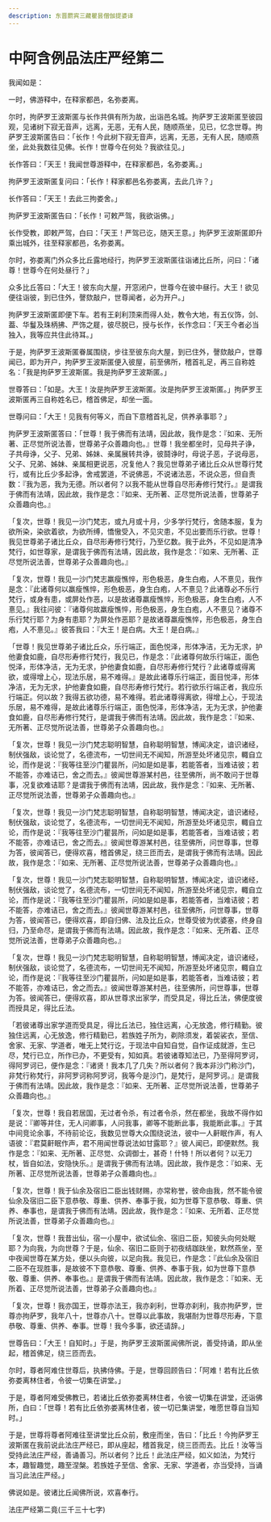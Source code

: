 ```yaml
---
description: 东晋罽宾三藏瞿昙僧伽提婆译
---
```


# 中阿含例品法庄严经第二

我闻如是：

一时，佛游释中，在释家都邑，名弥娄离。

尔时，拘萨罗王波斯匿与长作共俱有所为故，出诣邑名城。拘萨罗王波斯匿至彼园观，见诸树下寂无音声，远离，无恶，无有人民，随顺燕坐，见已，忆念世尊。拘萨罗王波斯匿告曰：「长作！今此树下寂无音声，远离，无恶，无有人民，随顺燕坐，此处我数往见佛。长作！世尊今在何处？我欲往见。」

长作答曰：「天王！我闻世尊游释中，在释家都邑，名弥娄离。」

拘萨罗王波斯匿复问曰：「长作！释家都邑名弥娄离，去此几许？」

长作答曰：「天王！去此三拘娄舍。」

拘萨罗王波斯匿告曰：「长作！可敕严驾，我欲诣佛。」

长作受教，即敕严驾，白曰：「天王！严驾已讫，随天王意。」拘萨罗王波斯匿即升乘出城外，往至释家都邑，名弥娄离。

尔时，弥娄离门外众多比丘露地经行，拘萨罗王波斯匿往诣诸比丘所，问曰：「诸尊！世尊今在何处昼行？」

众多比丘答曰：「大王！彼东向大屋，开窓闭户，世尊今在彼中昼行。大王！欲见便往诣彼，到已住外，謦欬敲户，世尊闻者，必为开户。」

拘萨罗王波斯匿即便下车。若有王刹利顶来而得人处，教令大地，有五仪饰，剑、葢、华鬘及珠柄拂、严饰之屣，彼尽脱已，授与长作，长作念曰：「天王今者必当独入，我等应共住此待耳。」

于是，拘萨罗王波斯匿眷属围绕，步往至彼东向大屋，到已住外，謦欬敲户，世尊闻已，即为开户，拘萨罗王波斯匿便入彼屋，前至佛所，稽首礼足，再三自称姓名：「我是拘萨罗王波斯匿。我是拘萨罗王波斯匿。」

世尊答曰：「如是。大王！汝是拘萨罗王波斯匿。汝是拘萨罗王波斯匿。」拘萨罗王波斯匿再三自称姓名已，稽首佛足，却坐一面。

世尊问曰：「大王！见我有何等义，而自下意稽首礼足，供养承事耶？」

拘萨罗王波斯匿答曰：「世尊！我于佛而有法靖，因此故，我作是念：『如来、无所著、正尽觉所说法善，世尊弟子众善趣向也。』世尊！我坐都坐时，见母共子诤，子共母诤，父子、兄弟、姊妹、亲属展转共诤，彼鬪诤时，母说子恶，子说母恶，父子、兄弟、姊妹、亲属相更说恶，况复他人？我见世尊弟子诸比丘众从世尊行梵行，或有比丘少多起诤，舍戒罢道，不说佛恶，不说诸法恶，不说众恶，但自责数：『我为恶，我为无德。所以者何？以我不能从世尊自尽形寿修行梵行。』是谓我于佛而有法靖，因此故，我作是念：『如来、无所著、正尽觉所说法善，世尊弟子众善趣向也。』

「复次，世尊！我见一沙门梵志，或九月或十月，少多学行梵行，舍随本服，复为欲所染，染欲着欲，为欲所缚，憍慠受入，不见灾患，不见出要而乐行欲。世尊！我见世尊弟子诸比丘众，自尽形寿修行梵行，乃至亿数。我于此外，不见如是清净梵行，如世尊家，是谓我于佛而有法靖，因此故，我作是念：『如来、无所著、正尽觉所说法善，世尊弟子众善趣向也。』

「复次，世尊！我见一沙门梵志羸瘦憔悴，形色极恶，身生白疱，人不憙见，我作是念：『此诸尊何以羸瘦憔悴，形色极恶，身生白疱，人不憙见？此诸尊必不乐行梵行，或身有患，或屏处作恶，以是故诸尊羸瘦憔悴，形色极恶，身生白疱，人不憙见。』我往问彼：『诸尊何故羸瘦憔悴，形色极恶，身生白疱，人不憙见？诸尊不乐行梵行耶？为身有患耶？为屏处作恶耶？是故诸尊羸瘦憔悴，形色极恶，身生白疱，人不憙见。』彼答我曰：『大王！是白病。大王！是白病。』

「世尊！我见世尊弟子诸比丘众，乐行端正，面色悦泽，形体净洁，无为无求，护他妻食如鹿，自尽形寿修行梵行，我见已，作是念：『此诸尊何故乐行端正，面色悦泽，形体净洁，无为无求，护他妻食如鹿，自尽形寿修行梵行？此诸尊或得离欲，或得增上心，现法乐居，易不难得。』是故此诸尊乐行端正，面目悦泽，形体净洁，无为无求，护他妻食如鹿，自尽形寿修行梵行。若行欲乐行端正者，我应乐行端正。何以故？我得五欲功德，易不难得。若此诸尊得离欲，得增上心，于现法乐居，易不难得，是故此诸尊乐行端正，面色悦泽，形体净洁，无为无求，护他妻食如鹿，自尽形寿修行梵行，是谓我于佛而有法靖。因此故，我作是念：『如来、无所著、正尽觉所说法善，世尊弟子众善趣向也。』

「复次，世尊！我见一沙门梵志聪明智慧，自称聪明智慧，博闻决定，谙识诸经，制伏强敌，谈论觉了，名德流布，一切世间无不闻知，所游至处坏诸见宗，輙自立论，而作是说：『我等往至沙门瞿昙所，问如是如是事，若能答者，当难诘彼；若不能答，亦难诘已，舍之而去。』彼闻世尊游某村邑，往至佛所，尚不敢问于世尊事，况复欲难诘耶？是谓我于佛而有法靖，因此故，我作是念：『如来、无所著、正尽觉所说法善，世尊弟子众善趣向也。』

「复次，世尊！我见一沙门梵志聪明智慧，自称聪明智慧，博闻决定，谙识诸经，制伏强敌，谈论觉了，名德流布，一切世间无不闻知，所游至处坏诸见宗，輙自立论，而作是说：『我等往至沙门瞿昙所，问如是如是事，若能答者，当难诘彼；若不能答，亦难诘已，舍之而去。』彼闻世尊游某村邑，往至佛所，问世尊事，世尊为答，彼闻答已，便得欢喜，稽首佛足，绕三匝而去，是谓我于佛而有法靖。因此故，我作是念：『如来、无所著、正尽觉所说法善，世尊弟子众善趣向也。』

「复次，世尊！我见一沙门梵志聪明智慧，自称聪明智慧，博闻决定，谙识诸经，制伏强敌，谈论觉了，名德流布，一切世间无不闻知，所游至处坏诸见宗，輙自立论，而作是说：『我等往至沙门瞿昙所，问如是如是事，若能答者，当难诘彼；若不能答，亦难诘已，舍之而去。』彼闻世尊游某村邑，往至佛所，问世尊事，世尊为答，彼闻答已，便得欢喜，即自归佛、法及比丘众，世尊受彼为优婆塞，终身自归，乃至命尽，是谓我于佛而有法靖。因此故，我作是念：『如来、无所着、正尽觉所说法善，世尊弟子众善趣向也。』

「复次，世尊！我见一沙门梵志聪明智慧，自称聪明智慧，博闻决定，谙识诸经，制伏强敌，谈论觉了，名德流布，一切世间无不闻知，所游至处坏诸见宗，輙自立论，而作是说：『我等往至沙门瞿昙所，问如是如是事，若能答者，当难诘彼；若不能答，亦难诘已，舍之而去。』彼闻世尊游某村邑，往至佛所，问世尊事，世尊为答。彼闻答已，便得欢喜，即从世尊求出家学，而受具足，得比丘法，佛便度彼而授具足，得比丘法。

「若彼诸尊出家学道而受具足，得比丘法已，独住远离，心无放逸，修行精勤。彼独住远离，心无放逸，修行精勤已，若族姓子所为，剃除须发，着袈裟衣，至信、舍家、无家、学道者，唯无上梵行讫，于现法中自知自觉，自作证成就游，生已尽，梵行已立，所作已办，不更受有，知如真。若彼诸尊知法已，乃至得阿罗诃，得阿罗诃已，便作是念：『诸贤！我本几了几失？所以者何？我本非沙门称沙门，非梵行称梵行，非阿罗诃称阿罗诃，我等今是沙门，是梵行，是阿罗诃。』是谓我于佛而有法靖。因此故，我作是念：『如来、无所著、正尽觉所说法善，世尊弟子众善趣向也。』

「复次，世尊！我自若居国，无过者令杀，有过者令杀，然在都坐，我故不得作如是说：『卿等并住，无人问卿事，人问我事，卿等不能断此事，我能断此事。』于其中间竞论余事，不待前论讫，我数见世尊大众围绕说法，彼中一人鼾眠作声，有人语彼：『君莫鼾眠作声，君不用闻世尊说法如甘露耶？』彼人闻已，即便默然。我作是念：『如来、无所著、正尽觉、众调御士，甚奇！什特！所以者何？以无刀杖，皆自如法，安隐快乐。』是谓我于佛而有法靖。因此故，我作是念：『如来、无所著、正尽觉所说法善，世尊弟子众善趣向也。』

「复次，世尊！我于仙余及宿旧二臣出钱财赐，亦常称誉，彼命由我，然不能令彼仙余及宿旧二臣下意恭敬、尊重、供养、奉事于我，如为世尊下意恭敬、尊重、供养、奉事也，是谓我于佛而有法靖。因此故，我作是念：『如来、无所着、正尽觉所说法善，世尊弟子众善趣向也。』

「复次，世尊！我昔出仙，宿一小屋中，欲试仙余、宿旧二臣，知彼头向何处眠耶？为向我，为向世尊？于是，仙余、宿旧二臣则于初夜结跏趺坐，默然燕坐，至中夜闻世尊在某方处，便以头向彼，以足向我。我见已，作是念：『此仙余及宿旧二臣不在现胜事，是故彼不下意恭敬、尊重、供养、奉事于我，如为世尊下意恭敬、尊重、供养、奉事也。』是谓我于佛而有法靖。因此故，我作是念：『如来、无所着、正尽觉所说法善，世尊弟子众善趣向也。』

「复次，世尊！我亦国王，世尊亦法王，我亦刹利，世尊亦刹利，我亦拘萨罗，世尊亦拘萨罗，我年八十，世尊亦八十。世尊以此事故，我堪耐为世尊尽形寿，下意恭敬、尊重、供养、奉事。世尊！我今多事，欲还请辞。」

世尊告曰：「大王！自知时。」于是，拘萨罗王波斯匿闻佛所说，善受持诵，即从坐起，稽首佛足，绕三匝而去。

尔时，尊者阿难住世尊后，执拂侍佛。于是，世尊回顾告曰：「阿难！若有比丘依弥娄离林住者，令彼一切集在讲堂。」

于是，尊者阿难受佛教已，若诸比丘依弥娄离林住者，令彼一切集在讲堂，还诣佛所，白曰：「世尊！若有比丘依弥娄离林住者，彼一切已集讲堂，唯愿世尊自当知时。」

于是，世尊将尊者阿难往至讲堂比丘众前，敷座而坐，告曰：「比丘！今拘萨罗王波斯匿在我前说此法庄严经已，即从座起，稽首我足，绕三匝而去。比丘！汝等当受持此法庄严经，善诵善习。所以者何？比丘！此法庄严经，如义如法，为梵行本，趣智趣觉，趣至涅槃。若族姓子至信、舍家、无家、学道者，亦当受持，当诵当习此法庄严经。」

佛说如是。彼诸比丘闻佛所说，欢喜奉行。

法庄严经第二竟(三千三十七字)
